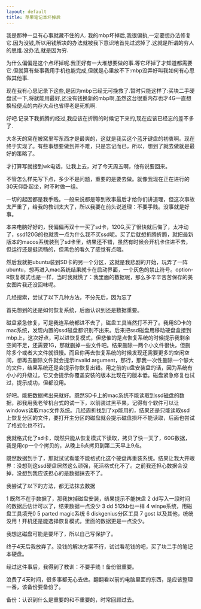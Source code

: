 ```yaml
---
layout: default
title: 苹果笔记本坏掉后
---
```



我是那种一旦有心事就藏不住的人.
我的mbp坏掉后,我很偏执,一定要想办法修复它.因为没钱,所以用钱解决的办法就被我下意识地首先过滤掉了.这就是所谓的穷人的思维.没办法,就是因为穷.

为什么偏偏是这个点坏掉呢.我正好有一大堆想要做的事.等它坏掉了才知道都需要它.但就算有些事我用手机也能完成,但就是心里放不下:mbp没弄好叫我如何有心思做其他事.

现在我有心思记录下这些,是因为mbp已经无可挽救了.暂时只能这样了:买块二手硬盘试一下,将就能用最好,还没有钱换新的mbp啊,虽然这台很重内存也才4G一直想换轻便点的内存大点也省得老是死机啊.

好吧.记录下我折腾的经过,我应该在折腾的时候记下来的,现在应该已经忘的差不多了.

大冬天的窝在被窝里写东西才是最爽的，这就是我买这个蓝牙键盘的初衷啊。现在终于实现了。有些事想要做到并不难，只是忘记而已，所以，想到了就去做就是最好的策略了。


才打算写就接到wk电话，让我上去，对了今天周五啊，他有说要回来。

不管怎么样先写下点，多少不是问题，重要的是要去做。就像我现在正在进行的30天仰卧起坐，时不时做一组。


一切的起因都是我手贱。一般来说都是等到故事最后才给你们讲道理，但这次事故太严重了，给我的教训太大了，所以我要在前头说道理：不要手贱。没事就是好事。


本来电脑好好的，我偏偏再双十一买了sd卡，120G,买了很快就后悔了，太冲动了，ssd120G的也就贵一点为什么我不买ssd呢。买了后就想折腾折腾，就把最新版本的macos系统装到了sd卡里，结果还不错，虽然有时候会开机卡住进不去，但运行还是挺流畅的，但黑色的看久了感觉有点暗。

然后我就把ubuntu装到SD卡的另一个分区，这就是我悲剧的开始，玩弄了一阵ubuntu，想再进入mac系统结果就卡在启动界面，一个灰色的禁止符号。option-R恢复模式也是一样，当时我就慌了：我里面的数据呢，那么多辛辛苦苦保存的美女图片我还没回味呢。

几经搜索，尝试了以下几种方法，不分先后，因为忘了

首先想到的还是如何恢复系统，后面认识到还是数据重要。

磁盘紧急修复，可是我连系统都进不去了，磁盘工具当然打不开了。我用SD卡的mac系统，发现内置的ssd磁盘都识别不出来。后来把ssd磁盘用移动硬盘盒接到mbp上，这次好点，可以进恢复模式，但悲催的是点恢复系统的时候提示我剩余空间不足，还需要1G，那就删掉一些文件吧。结果删除一两个小文件很快，但删除多个或者大文件就很慢。而且你再去恢复系统的时候发现还需要更多的空闲空间，想再去删除文件就会提示invalid argument，那行，那我一次性删除一个够大的文件，结果系统还是会提示你恢复出错。用之前的u盘安装盘的话，因为系统有小小的升级过，它又会提示你覆盖安装的版本比现在的版本低。磁盘紧急修复也试过，提示成功，但都没用。

好吧。能把数据拷出来就好。既然SD卡上的mac系统不能读取到ssd磁盘的数据，那我用我老爷机台式的试一下，以前装过黑苹果，记得有个软件可以让windows读取mac文件系统。几经周折找到了xp能用的，结果还是只能读取ssd上恢复分区的文件，要打开主分区的磁盘就会提示磁盘损坏不能读取，后面也尝试了格式化也不行。

我就格式化了sd卡，既然只能从恢复模式下读取，拷贝了快一天了，60G数据，我是用cp一个个拷贝的，从晚上6点拷贝到第二天早上9点。

既然数据到手了，那就试试看能不能格式化这个硬盘再重装系统。结果让我大开眼界：没想到这ssd硬盘居然这么顽强，死活格式化不了。之前我还担心数据会没掉，没想到我应该担心的是数据抹去不了。

我尝试了以下的方法，都无法抹去数据

1 既然不在乎数据了，那我抹掉磁盘安装，结果提示不能抹盘
2 dd写入一段时间的数据后估计可以了，结果数据一点没少
3 dd 512kb也一样
4 winpe系统，用磁盘工具填充0
5 parted magic系统
6 diskgenius分区工具
7 gost
以及其他，统统没用！开机还是能选择恢复模式，里面的数据更是一点没少。

我想这磁盘可能是要坏了，所以自己写保护了。

终于4天后我放弃了。没钱的解决方案不行，试试看花钱的吧，买了块二手的笔记本硬盘。

经过这件事后，我得到了教训：不要手贱！备份很重要。

浪费了4天时间，很多事都无心去做。翻翻看以前的电脑里面的东西，是应该整理一番，该备份要备份了。


备份：认识到什么是重要的和不重要的，时常回顾过去。
